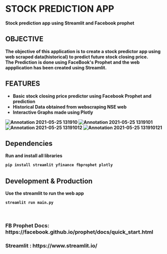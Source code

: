 <h1> <b> STOCK PREDICTION APP  </h1>
Stock prediction app using Streamlit and Facebook prophet


<h2><b> OBJECTIVE </b> </h2>
  The objective of this application is to create a stock predictor app using web scraped data(historical) to predict
  future stock closing price.<br> <b>The Prediction is done using FaceBook's Prophet and the web appplication has been created using Streamlit.
  <br>
 <h2><b> FEATURES </h2>
 <ul style="Features:square;">
  <li>Basic stock closing price predictor using Facebook Prophet and prediction </li>
  <li>Historical Data obtained from webscraping NSE web </li>
  <li>Interactive Graphs made using Plotly </li>
</ul>

![Annotation 2021-05-25 131910](https://user-images.githubusercontent.com/66514052/119461283-2bd63980-bd5d-11eb-8342-5edb2e08360c.png)
![Annotation 2021-05-25 1319101](https://user-images.githubusercontent.com/66514052/119461289-2d9ffd00-bd5d-11eb-9459-84561df0f4e9.png)
![Annotation 2021-05-25 13191012](https://user-images.githubusercontent.com/66514052/119461295-2e389380-bd5d-11eb-8240-6e789d2e27ba.png)
![Annotation 2021-05-25 131910121](https://user-images.githubusercontent.com/66514052/119461298-2ed12a00-bd5d-11eb-9e45-144662f57f0e.png)

## Dependencies

Run and install all libraries

```bash
pip install streamlit yfinance fbprophet plotly
```

## Development & Production

Use the streamlit to run the web app

```bash
streamlit run main.py
```

<br>

<h3> FB Prophet Docs: https://facebook.github.io/prophet/docs/quick_start.html </h3>

<h3> Streamlit : https://www.streamlit.io/ </h3>
